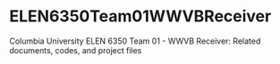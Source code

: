 # ELEN6350Team01WWVBReceiver
Columbia University ELEN 6350 Team 01 - WWVB Receiver: Related documents, codes, and project files
